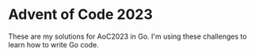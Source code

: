 # Advent of Code 2023

These are my solutions for AoC2023 in Go. I'm using these challenges to learn how to write Go code.
